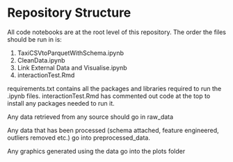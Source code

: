 ﻿# Repository Structure

All code notebooks are at the root level of this repository. The order the files should be run in is:
1. TaxiCSVtoParquetWithSchema.ipynb
2. CleanData.ipynb
3. Link External Data and Visualise.ipynb
4. interactionTest.Rmd

requirements.txt contains all the packages and libraries required to run the .ipynb files. interactionTest.Rmd has commented out code at the top to install any packages needed to run it.

Any data retrieved from any source should go in raw_data

Any data that has been processed (schema attached, feature engineered, outliers removed etc.) go into preprocessed_data.

Any graphics generated using the data go into the plots folder

